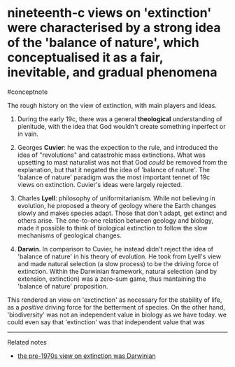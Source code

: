 # nineteenth-c views on 'extinction' were characterised by a strong idea of the 'balance of nature', which conceptualised it as a fair, inevitable, and gradual phenomena
#conceptnote

The rough history on the view of extinction, with main players and ideas.

1.  During the early 19c, there was a general **theological** understanding of plenitude, with the idea that God wouldn't create something inperfect or in vain.
    

2.  Georges **Cuvier**: he was the expection to the rule, and introduced the idea of "revolutions" and catastrohic mass extinctions. What was upsetting to mast naturalist was not that God _could_ be removed from the explanation, but that it negated the idea of 'balance of nature'. The 'balance of nature' paradigm was the most important tennet of 19c views on extinction. Cuvier's ideas were largely rejected.


4.  Charles **Lyell**: philosophy of uniformitarianism. While not believing in evolution, he proposed a theory of geology where the Earth changes slowly and makes species adapt. Those that don't adapt, get extinct and others arise. The one-to-one relation between geology and biology, made it possible to think of biological extinction to follow the slow mechanisms of geological changes. 
    
4.  **Darwin**. In comparison to Cuvier, he instead didn't reject the idea of 'balance of nature' in his theory of evolution. He took from Lyell's view and made natural selection (a slow process) to be the driving force of extinction. Within the Darwinian framework, natural selection (and by extension, extinction) was a zero-sum game, thus mantaining the 'balance of nature' proposition. 


This rendered an view on 'exctinction' as necessary for the stability of life, as a *positive* driving force for the betterment of species. On the other hand, 'biodiversity' was not an independent value in biology as we have today. we could even say that 'extinction' was that independent value that was 

---

Related notes
- [the pre-1970s view on extinction was Darwinian](the%20pre-1970s%20view%20on%20extinction%20was%20Darwinian.md)

